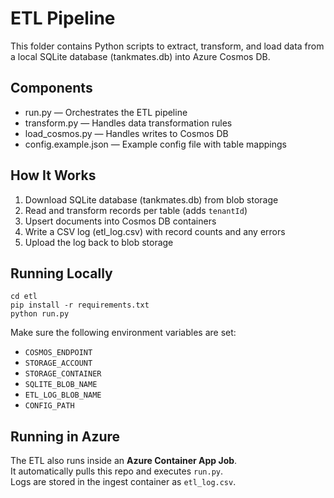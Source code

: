 ﻿# ETL Pipeline

This folder contains Python scripts to extract, transform, and load data
from a local SQLite database (tankmates.db) into Azure Cosmos DB.

## Components

- run.py — Orchestrates the ETL pipeline  
- transform.py — Handles data transformation rules  
- load_cosmos.py — Handles writes to Cosmos DB  
- config.example.json — Example config file with table mappings  

## How It Works

1. Download SQLite database (tankmates.db) from blob storage  
2. Read and transform records per table (adds `tenantId`)  
3. Upsert documents into Cosmos DB containers  
4. Write a CSV log (etl_log.csv) with record counts and any errors  
5. Upload the log back to blob storage  

## Running Locally

`cd etl`  
`pip install -r requirements.txt`  
`python run.py`  

Make sure the following environment variables are set:

- `COSMOS_ENDPOINT`  
- `STORAGE_ACCOUNT`  
- `STORAGE_CONTAINER`  
- `SQLITE_BLOB_NAME`  
- `ETL_LOG_BLOB_NAME`  
- `CONFIG_PATH`  

## Running in Azure

The ETL also runs inside an **Azure Container App Job**.  
It automatically pulls this repo and executes `run.py`.  
Logs are stored in the ingest container as `etl_log.csv`.  
